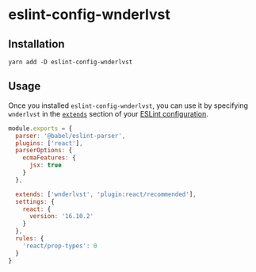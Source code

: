 # eslint-config-wnderlvst

## Installation

```
yarn add -D eslint-config-wnderlvst
```

## Usage

Once you installed `eslint-config-wnderlvst`, you can use it by specifying `wnderlvst` in the [`extends`](http://eslint.org/docs/user-guide/configuring#extending-configuration-files) section of your [ESLint configuration](http://eslint.org/docs/user-guide/configuring).

```js
module.exports = {
  parser: '@babel/eslint-parser',
  plugins: ['react'],
  parserOptions: {
    ecmaFeatures: {
      jsx: true
    }
  },

  extends: ['wnderlvst', 'plugin:react/recommended'],
  settings: {
    react: {
      version: '16.10.2'
    }
  },
  rules: {
    'react/prop-types': 0
  }
}

```

